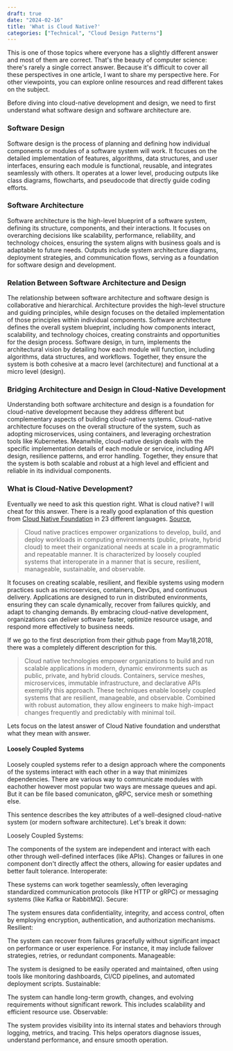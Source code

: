 ```yaml
---
draft: true
date: "2024-02-16"
title: 'What is Cloud Native?'
categories: ["Technical", "Cloud Design Patterns"]
---
```


This is one of those topics where everyone has a slightly different answer and most of them are correct. That's the beauty of computer science: there's rarely a single correct answer. Because it's difficult to cover all these perspectives in one article, I want to share my perspective here. For other viewpoints, you can explore online resources and read different takes on the subject.

Before diving into cloud-native development and design, we need to first understand what software design and software architecture are.

### Software Design
Software design is the process of planning and defining how individual components or modules of a software system will work. It focuses on the detailed implementation of features, algorithms, data structures, and user interfaces, ensuring each module is functional, reusable, and integrates seamlessly with others. It operates at a lower level, producing outputs like class diagrams, flowcharts, and pseudocode that directly guide coding efforts.

### Software Architecture
Software architecture is the high-level blueprint of a software system, defining its structure, components, and their interactions. It focuses on overarching decisions like scalability, performance, reliability, and technology choices, ensuring the system aligns with business goals and is adaptable to future needs. Outputs include system architecture diagrams, deployment strategies, and communication flows, serving as a foundation for software design and development.

### Relation Between Software Architecture and Design
The relationship between software architecture and software design is collaborative and hierarchical. Architecture provides the high-level structure and guiding principles, while design focuses on the detailed implementation of those principles within individual components. Software architecture defines the overall system blueprint, including how components interact, scalability, and technology choices, creating constraints and opportunities for the design process. Software design, in turn, implements the architectural vision by detailing how each module will function, including algorithms, data structures, and workflows. Together, they ensure the system is both cohesive at a macro level (architecture) and functional at a micro level (design).

### Bridging Architecture and Design in Cloud-Native Development
Understanding both software architecture and design is a foundation for cloud-native development because they address different but complementary aspects of building cloud-native systems. Cloud-native architecture focuses on the overall structure of the system, such as adopting microservices, using containers, and leveraging orchestration tools like Kubernetes. Meanwhile, cloud-native design deals with the specific implementation details of each module or service, including API design, resilience patterns, and error handling. Together, they ensure that the system is both scalable and robust at a high level and efficient and reliable in its individual components.

### What is Cloud-Native Development?
Eventually we need to ask this question right. What is cloud native? I will cheat for this answer. There is a really good explanation of this question from [Cloud Native Foundation](https://www.cncf.io/) in 23 different languages. [Source](https://github.com/cncf/toc/blob/main/DEFINITION.md), 

> Cloud native practices empower organizations to develop, build, and deploy workloads in computing environments (public, private, hybrid cloud) to meet their organizational needs at scale in a programmatic and repeatable manner. It is characterized by loosely coupled systems that interoperate in a manner that is secure, resilient, manageable, sustainable, and observable.

It focuses on creating scalable, resilient, and flexible systems using modern practices such as microservices, containers, DevOps, and continuous delivery. Applications are designed to run in distributed environments, ensuring they can scale dynamically, recover from failures quickly, and adapt to changing demands. By embracing cloud-native development, organizations can deliver software faster, optimize resource usage, and respond more effectively to business needs.

If we go to the first description from their github page from May18,2018, there was a completely different description for this. 

> Cloud native technologies empower organizations to build and run scalable applications in modern, dynamic
environments such as public, private, and hybrid clouds. Containers, service meshes, microservices, immutable
infrastructure, and declarative APIs exemplify this approach.
These techniques enable loosely coupled systems that are resilient, manageable, and observable. Combined with
robust automation, they allow engineers to make high-impact changes frequently and predictably with minimal
toil.

Lets focus on the latest answer of Cloud Native foundation and understhat what they mean with answer.

#### Loosely Coupled Systems
Loosely coupled systems refer to a design approach where the components of the systems interact with each other in a way that minimizes dependencies. There are various way to communicate modules with eachother however most popular two ways are message queues and api. But it can be file based comunicaton, gRPC, service mesh or something else. 

This sentence describes the key attributes of a well-designed cloud-native system (or modern software architecture). Let's break it down:

Loosely Coupled Systems:

The components of the system are independent and interact with each other through well-defined interfaces (like APIs).
Changes or failures in one component don't directly affect the others, allowing for easier updates and better fault tolerance.
Interoperate:

These systems can work together seamlessly, often leveraging standardized communication protocols (like HTTP or gRPC) or messaging systems (like Kafka or RabbitMQ).
Secure:

The system ensures data confidentiality, integrity, and access control, often by employing encryption, authentication, and authorization mechanisms.
Resilient:

The system can recover from failures gracefully without significant impact on performance or user experience. For instance, it may include failover strategies, retries, or redundant components.
Manageable:

The system is designed to be easily operated and maintained, often using tools like monitoring dashboards, CI/CD pipelines, and automated deployment scripts.
Sustainable:

The system can handle long-term growth, changes, and evolving requirements without significant rework. This includes scalability and efficient resource use.
Observable:

The system provides visibility into its internal states and behaviors through logging, metrics, and tracing. This helps operators diagnose issues, understand performance, and ensure smooth operation.